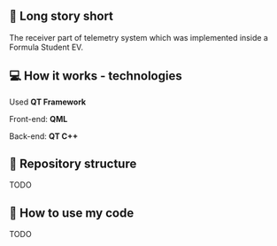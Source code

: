 ## :book: Long story short
The receiver part of telemetry system which was implemented inside a Formula Student EV.

## :computer: How it works - technologies
Used **QT Framework**

Front-end: **QML**

Back-end: **QT C++**


## :file_folder: Repository structure
TODO

## :scroll: How to use my code
TODO



